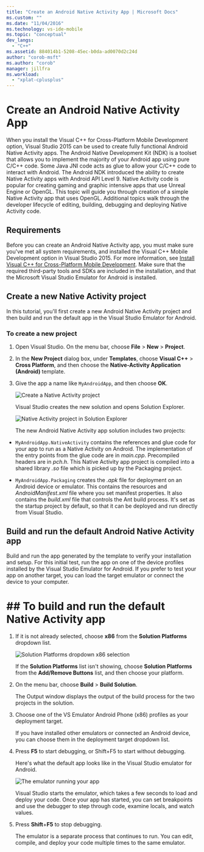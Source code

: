 ```yaml
---
title: "Create an Android Native Activity App | Microsoft Docs"
ms.custom: ""
ms.date: "11/04/2016"
ms.technology: vs-ide-mobile
ms.topic: "conceptual"
dev_langs:
  - "C++"
ms.assetid: 884014b1-5208-45ec-b0da-ad0070d2c24d
author: "corob-msft"
ms.author: "corob"
manager: jillfra
ms.workload:
  - "xplat-cplusplus"
---
```

# Create an Android Native Activity App

When you install the Visual C++ for Cross-Platform Mobile Development option, Visual Studio 2015 can be used to create fully functional Android Native Activity apps. The Android Native Development Kit (NDK) is a toolset that allows you to implement the majority of your Android app using pure C/C++ code. Some Java JNI code acts as glue to allow your C/C++ code to interact with Android. The Android NDK introduced the ability to create Native Activity apps with Android API Level 9. Native Activity code is popular for creating gaming and graphic intensive apps that use Unreal Engine or OpenGL. This topic will guide you through creation of a simple Native Activity app that uses OpenGL. Additional topics walk through the developer lifecycle of editing, building, debugging and deploying Native Activity code.

## Requirements
 Before you can create an Android Native Activity app, you must make sure you've met all system requirements, and installed the Visual C++ Mobile Development option in Visual Studio 2015. For more information, see [Install Visual C++ for Cross-Platform Mobile Development](../cross-platform/install-visual-cpp-for-cross-platform-mobile-development.md). Make sure that the required third-party tools and SDKs are included in the installation, and that the Microsoft Visual Studio Emulator for Android is installed.

## Create a new Native Activity project
 In this tutorial, you'll first create a new Android Native Activity project and then build and run the default app in the Visual Studio Emulator for Android.

### To create a new project

1. Open Visual Studio. On the menu bar, choose **File** > **New** > **Project**.

2. In the **New Project** dialog box, under **Templates**, choose **Visual C++** > **Cross Platform**, and then choose the **Native-Activity Application (Android)** template.

3. Give the app a name like `MyAndroidApp`, and then choose **OK**.

    ![Create a Native Activity project](../cross-platform/media/cppmdd_newproject.PNG "CppMDD_NewProject")

    Visual Studio creates the new solution and opens Solution Explorer.

    ![Native Activity project in Solution Explorer](../cross-platform/media/cppmdd_rc_na_solutionexp.PNG "CPPMDD_RC_NA_SolutionExp")

   The new Android Native Activity app solution includes two projects:

-   `MyAndroidApp.NativeActivity` contains the references and glue code for your app to run as a Native Activity on Android. The implementation of the entry points from the glue code are in *main.cpp*. Precompiled headers are in *pch.h*. This Native Activity app project is compiled into a shared library *.so* file which is picked up by the Packaging project.

-   `MyAndroidApp.Packaging` creates the *.apk* file for deployment on an Android device or emulator. This contains the resources and *AndroidManifest.xml* file where you set manifest properties. It also contains the *build.xml* file that controls the Ant build process. It's set as the startup project by default, so that it can be deployed and run directly from Visual Studio.

## Build and run the default Android Native Activity app
 Build and run the app generated by the template to verify your installation and setup. For this initial test, run the app on one of the device profiles installed by the Visual Studio Emulator for Android. If you prefer to test your app on another target, you can load the target emulator or connect the device to your computer.

# ## To build and run the default Native Activity app

1.  If it is not already selected, choose **x86** from the **Solution Platforms** dropdown list.

     ![Solution Platforms dropdown x86 selection](../cross-platform/media/cppmdd_rc_na_solution_x86.png "CPPMDD_RC_NA_Solution_x86")

     If the **Solution Platforms** list isn't showing, choose **Solution Platforms** from the **Add/Remove Buttons** list, and then choose your platform.

2.  On the menu bar, choose **Build** > **Build Solution**.

     The Output window displays the output of the build process for the two projects in the solution.

3.  Choose one of the VS Emulator Android Phone (x86) profiles as your deployment target.

     If you have installed other emulators or connected an Android device, you can choose them in the deployment target dropdown list.

4.  Press **F5** to start debugging, or Shift+F5 to start without debugging.

     Here's what the default app looks like in the Visual Studio emulator for Android.

     ![The emulator running your app](../cross-platform/media/cppmdd_emulator_running_app.PNG "CppMDD_Emulator_Running_App")

     Visual Studio starts the emulator, which takes a few seconds to load and deploy your code. Once your app has started, you can set breakpoints and use the debugger to step through code, examine locals, and watch values.

5.  Press **Shift**+**F5** to stop debugging.

     The emulator is a separate process that continues to run. You can edit, compile, and deploy your code multiple times to the same emulator.
